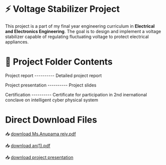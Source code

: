 # ⚡ Voltage Stabilizer Project

This project is a part of my final year engineering curriculum in **Electrical and Electronics Engineering**. The goal is to design and implement a voltage stabilizer capable of regulating fluctuating voltage to protect electrical appliances.

# 📁 Project Folder Contents

Project report       ---------- Detailed project report

Project presentation ---------- Project slides

Certification        ---------- Certificate for participation in 2nd inernational conclave on intelligent cyber physical system

# Direct Download Files
 📥 [download Ms.Anupama rejy.pdf](https://github.com/Anupama9283/Voltage-Stabilizer/blob/0215a1bdcfdd850f23a96aa98875a6a8575aba17/project-voltage%20stabilizer/Ms.%20Anupama%20Rejy.pdf)

 📥 [download an(1).pdf](https://github.com/Anupama9283/Voltage-Stabilizer/blob/2ebf46e74c1dc39656beb31a13f778f2eb6ded45/project-voltage%20stabilizer/an%20(1).pdf)

 📥 [download project presentation](https://github.com/Anupama9283/Voltage-Stabilizer/blob/7095ad4ed4c97cb1f916fbd54e47343c10612303/project-voltage%20stabilizer/project%20presentation)
